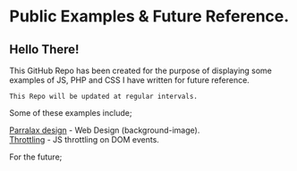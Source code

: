 # Public Examples & Future Reference.

## Hello There! 

This GitHub Repo has been created for the purpose of displaying some examples of JS, PHP and CSS I have written for future reference.

```
This Repo will be updated at regular intervals.
```
Some of these examples include;

[Parralax design]() - Web Design (background-image).\
[Throttling]() - JS throttling on DOM events.

For the future;



